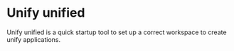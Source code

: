# Unify unified

Unify unified is a quick startup tool to set up a correct workspace to create unify applications.
